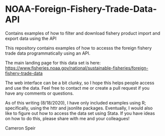 # NOAA-Foreign-Fishery-Trade-Data-API
Contains examples of how to filter and download fishery product import and export data using the API

This repository contains examples of how to accesss the foreign fishery trade data programmatically using an API.  

The main landing page for this data set is here:
https://www.fisheries.noaa.gov/national/sustainable-fisheries/foreign-fishery-trade-data

The web interface can be a bit clunky, so I hope this helps people access and use the data.  Feel free to contact me or create a pull request if you have any comments or questions.  

As of this writing (8/18/2020), I have only included examples using R; specifically, using the httr and jsonlite packages.  Eventually, I would also like to figure out how to access the data set using Stata.  If you have ideas on how to do this, please share with me and your colleagues!

Cameron Speir
